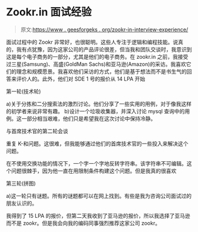# Zookr.in 面试经验

> 原文:[https://www . geesforgeks . org/zookr-in-interview-experience/](https://www.geeksforgeeks.org/zookr-in-interview-experience/)

面试过程中的 Zookr 非常好，也很聪明。这些人专注于逻辑和编程技能。说真的，我有点犹豫，因为这家公司的产品评论很差，但当我和团队交谈时，我意识到这是每个电子商务的一部分，尤其是他们的电子商务。在 zookr.in 之前，我接受过三星(Samsung)、高盛(GoldMan Sachs)和亚马逊(Amazon)的采访。我喜欢它们的理念和规模愿景。我喜欢他们采访的方式，他们是基于想法而不是书生气的回答来评价人的。此外，他们对 SDE 1 号的报价从 14 LPA 开始

第一轮(技术轮)

a)关于分拣和二分搜索法的激烈讨论。他们分享了一些实用的用例，对于像我这样的初学者来说非常有趣。
b)设计一个垃圾收集器，并深入讨论 mysql 查询中的用例。这一部分相当艰难，他们只是希望我在这次讨论中保持冷静。

与首席技术官的第二轮会谈

重复 K-和问题。这很难，但我能够通过他们的首席技术官的一些投入来解决这个问题。

在不使用交换功能的情况下，一个字一个字地反转字符串。该字符串不可编辑。这个问题很棘手，因为他一直在用限制条件构建这个问题。但是我真的很喜欢

第三轮(拼图)

a)这一轮只有谜题。所有的谜题都可以在网上找到。有些是我为咨询公司面试过的朋友认识的。

我得到了 15 LPA 的报价，但第二天我收到了亚马逊的报价，所以我选择了亚马逊而不是 zookr。但是我会向我的编码同事强烈推荐这家公司 zookr。
